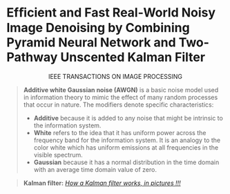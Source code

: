 # Efﬁcient and Fast Real-World Noisy Image Denoising by Combining Pyramid Neural Network and Two-Pathway Unscented Kalman Filter

<p align='center'> IEEE TRANSACTIONS ON IMAGE PROCESSING </p>

> **Additive white Gaussian noise (AWGN)** 
>is a basic noise model used in information theory to mimic the effect of many random processes that occur in nature. The modifiers denote specific characteristics:
>- **Additive** because it is added to any noise that might be intrinsic to the information system.
>- **White** refers to the idea that it has uniform power across the frequency band for the information system. It is an analogy to the color white which has uniform emissions at all frequencies in the visible spectrum.
>- **Gaussian** because it has a normal distribution in the time domain with an average time domain value of zero.

> **Kalman filter:**
> [  *How a Kalman filter works, in pictures !!!*](https://www.bzarg.com/p/how-a-kalman-filter-works-in-pictures/)
